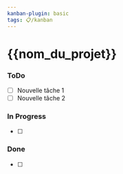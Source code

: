```yaml
---
kanban-plugin: basic
tags: 📋/kanban
---
```


# {{nom_du_projet}}

### ToDo
- [ ] Nouvelle tâche 1
- [ ] Nouvelle tâche 2

### In Progress
- [ ]

### Done
- [ ]


